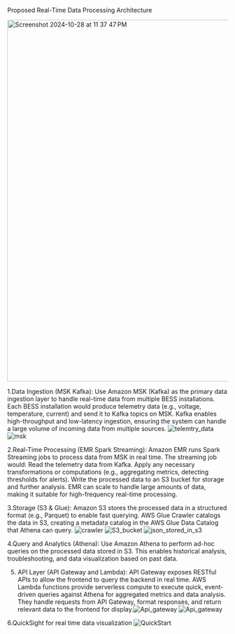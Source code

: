 Proposed Real-Time Data Processing Architecture

<img width="827" alt="Screenshot 2024-10-28 at 11 37 47 PM" src="https://github.com/user-attachments/assets/8826c48c-bfff-42df-a6c9-6de1533317fb">


1.Data Ingestion (MSK Kafka):
Use Amazon MSK (Kafka) as the primary data ingestion layer to handle real-time data from multiple BESS installations. Each BESS installation would produce telemetry data (e.g., voltage, temperature, current) and send it to Kafka topics on MSK.
Kafka enables high-throughput and low-latency ingestion, ensuring the system can handle a large volume of incoming data from multiple sources. 
![telemtry_data](https://github.com/user-attachments/assets/de36d484-d8c7-4bfc-b08b-5c9539ca7447)
![msk](https://github.com/user-attachments/assets/e6220401-e632-4ea6-9e37-0673b07dfd6d)

2.Real-Time Processing (EMR Spark Streaming):
Amazon EMR runs Spark Streaming jobs to process data from MSK in real time. The streaming job would:
Read the telemetry data from Kafka.
Apply any necessary transformations or computations (e.g., aggregating metrics, detecting thresholds for alerts).
Write the processed data to an S3 bucket for storage and further analysis.
EMR can scale to handle large amounts of data, making it suitable for high-frequency real-time processing.

3.Storage (S3 & Glue):
Amazon S3 stores the processed data in a structured format (e.g., Parquet) to enable fast querying.
AWS Glue Crawler catalogs the data in S3, creating a metadata catalog in the AWS Glue Data Catalog that Athena can query.
![crawler](https://github.com/user-attachments/assets/3c625bf6-1f5d-4978-b744-bef5443567c3)
![S3_bucket](https://github.com/user-attachments/assets/5463b548-4d50-49e0-b5a0-7ec30abf17eb)
![json_stored_in_s3](https://github.com/user-attachments/assets/3dbf273d-98af-40d3-a5fc-bebaaf0b5529)


4.Query and Analytics (Athena):
Use Amazon Athena to perform ad-hoc queries on the processed data stored in S3. This enables historical analysis, troubleshooting, and data visualization based on past data.

5. API Layer (API Gateway and Lambda):
API Gateway exposes RESTful APIs to allow the frontend to query the backend in real time.
AWS Lambda functions provide serverless compute to execute quick, event-driven queries against Athena for aggregated metrics and data analysis. They handle requests from API Gateway, format responses, and return relevant data to the frontend for display.![Api_gateway](https://github.com/user-attachments/assets/73852750-1ca0-455a-82b3-0949e6421722)
![Api_gateway](https://github.com/user-attachments/assets/e45b47e1-0529-485f-adc9-f0ff976fe0dd)

6.QuickSight for real time data visualization
![QuickStart](https://github.com/user-attachments/assets/7ea640cf-c7f8-4bbf-b13d-ef0cf2a16b42)



